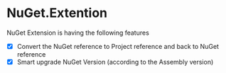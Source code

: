 # NuGet.Extention

NuGet Extension is having the following features
- [X] Convert the NuGet reference to Project reference and back to NuGet reference
- [X] Smart upgrade NuGet Version (according to the Assembly version)
